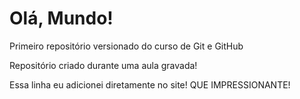 # Olá, Mundo!
 Primeiro repositório versionado do curso de Git e GitHub

Repositório criado durante uma aula gravada! 

Essa linha eu adicionei diretamente no site! QUE IMPRESSIONANTE!
